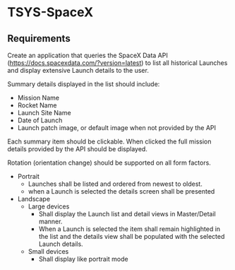 # TSYS-SpaceX

## Requirements
Create an application that queries the SpaceX Data API (https://docs.spacexdata.com/?version=latest) to list all historical Launches and display extensive Launch details to the user.

Summary details displayed in the list should include:
- Mission Name
- Rocket Name
- Launch Site Name
- Date of Launch
- Launch patch image, or default image when not provided by the API

Each summary item should be clickable. When clicked the full mission details provided by the API should be displayed.

Rotation (orientation change) should be supported on all form factors.
- Portrait 
  - Launches shall be listed and ordered from newest to oldest.
  - when a Launch is selected the details screen shall be presented
- Landscape
  - Large devices 
    - Shall display the Launch list and detail views in Master/Detail manner. 
    - When a Launch is selected the item shall remain highlighted in the list and the details view shall be populated with the selected Launch details.
  - Small devices
    - Shall display like portrait mode
